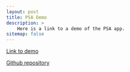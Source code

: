 ```yaml
---
layout: post
title: PSA Demo
description: >
    Here is a link to a demo of the PSA app.
sitemap: false
---
```


<a href='https://www.youtube.com/watch?v=sTavvXygabc' target='_blank'>Link to demo</a>

<a href='https://github.com/ivanovic99/PSA' target='_blank'>Github repository</a>


